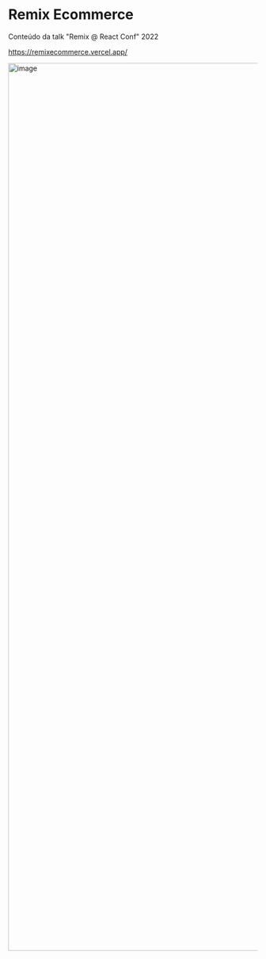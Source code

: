 # Remix Ecommerce

Conteúdo da talk "Remix @ React Conf" 2022

https://remixecommerce.vercel.app/

<img width="1792" alt="image" src="https://user-images.githubusercontent.com/440220/201802880-0817fdbc-6286-42ff-b6b8-487742953cbb.png">
